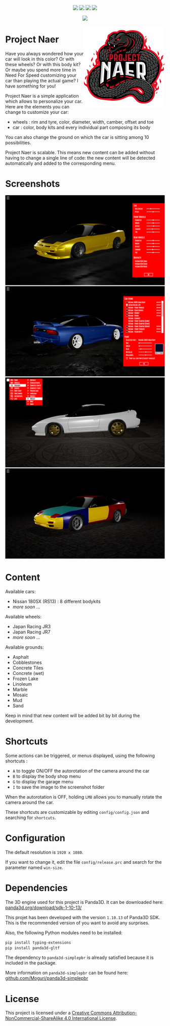 <p align="center">
  <img src="https://img.shields.io/badge/Version-v0.8.0-blue.svg" />
  <img src="https://img.shields.io/badge/Panda3D-1.10.13-blue.svg" />
  <img src="https://img.shields.io/badge/Python-3.7-blue.svg" />
  <img src="https://img.shields.io/badge/License-CC%20BY--NC--SA%204.0-blue.svg" />
</p>

<p align="center">
  <img src="content\images\github\preview.gif" />
</p>

<img src="content\images\github\logo.png" align="right"/>


Project Naer
============

Have you always wondered how your car will look in this color?
Or with these wheels? Or with this body kit?
Or maybe you spend more time in Need For Speed customizing your car than
playing the actual game? I have something for you!

Project Naer is a simple application which allows to personalize your car.
Here are the elements you can change to customize your car:
- wheels : rim and tyre, color, diameter, width, camber, offset and toe
- car : color, body kits and every individual part composing its body

You can also change the ground on which the car is sitting
among 10 possibilities.

Project Naer is scalable. This means new content can be added without
having to change a single line of code: the new content will be detected
automatically and added to the corresponding menu.


Screenshots
===========

<img src="content\images\github\garage.png"/>
<img src="content\images\github\bodyshop.png"/>
<img src="content\images\github\mainmenu.png"/>
<img src="content\images\github\nissan_rs13.png"/>


Content
=======

Available cars:
- Nissan 180SX (RS13) : 8 different bodykits
- _more soon ..._

Available wheels:
- Japan Racing JR3
- Japan Racing JR7
- _more soon ..._

Available grounds:
- Asphalt
- Cobblestones
- Concrete Tiles
- Concrete (wet)
- Frozen Lake
- Linoleum
- Marble
- Mosaic
- Mud
- Sand

Keep in mind that new content will be added bit by bit during the development.


Shortcuts
=========

Some actions can be triggered, or menus displayed, using the following shortcuts : 

- `A` to toggle ON/OFF the autorotation of the camera around the car
- `B` to display the body shop menu 
- `G` to display the garage menu
- `I` to save the image to the screenshot folder

When the autorotation is OFF, holding ``LMB`` allows you to 
manually rotate the camera around the car.

These shortcuts are customizable by editing `config/config.json` and searching
for `shortcuts`.


Configuration
=============

The default resolution is `1920 x 1080`.

If you want to change it, edit the file `config/release.prc`
and search for the parameter named `win-size`.


Dependencies
============

The 3D engine used for this project is Panda3D. 
It can be downloaded here: [panda3d.org/download/sdk-1-10-13/](http://www.panda3d.org/download/sdk-1-10-13/)

This projet has been developed with the version `1.10.13` of Panda3D SDK. This is 
the recommended version of you want to avoid any surprises.

Also, the following Python modules need to be installed:

```bash
pip install typing-extensions
pip install panda3d-gltf
````

The dependency to `panda3d-simplepbr` is already satisfied
because it is included in the package.

More information on `panda3d-simplepbr` can be found here:
[github.com/Moguri/panda3d-simplepbr](https://github.com/Moguri/panda3d-simplepbr)


License
=======

This project is licensed under a [Creative Commons Attribution-NonCommercial-ShareAlike 4.0 International License](http://creativecommons.org/licenses/by-nc-sa/4.0/).
